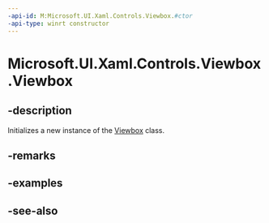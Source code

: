 ```yaml
---
-api-id: M:Microsoft.UI.Xaml.Controls.Viewbox.#ctor
-api-type: winrt constructor
---
```


<!-- Method syntax
public Viewbox()
-->

# Microsoft.UI.Xaml.Controls.Viewbox.Viewbox

## -description
Initializes a new instance of the [Viewbox](viewbox.md) class.

## -remarks

## -examples

## -see-also
